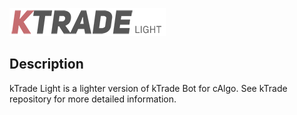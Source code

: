 ![kTrade](/images/ktrade_logo.png?raw=true "kTrade Logo")

## Description
kTrade Light is a lighter version of kTrade Bot for cAlgo. See kTrade repository for more detailed information.

